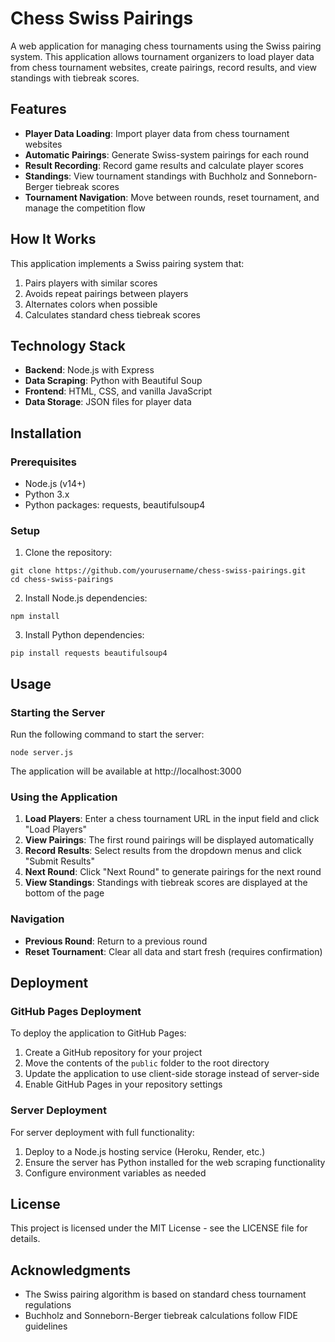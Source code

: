 # Chess Swiss Pairings

A web application for managing chess tournaments using the Swiss pairing system. This application allows tournament organizers to load player data from chess tournament websites, create pairings, record results, and view standings with tiebreak scores.

## Features

- **Player Data Loading**: Import player data from chess tournament websites
- **Automatic Pairings**: Generate Swiss-system pairings for each round
- **Result Recording**: Record game results and calculate player scores
- **Standings**: View tournament standings with Buchholz and Sonneborn-Berger tiebreak scores
- **Tournament Navigation**: Move between rounds, reset tournament, and manage the competition flow

## How It Works

This application implements a Swiss pairing system that:
1. Pairs players with similar scores
2. Avoids repeat pairings between players
3. Alternates colors when possible
4. Calculates standard chess tiebreak scores

## Technology Stack

- **Backend**: Node.js with Express
- **Data Scraping**: Python with Beautiful Soup
- **Frontend**: HTML, CSS, and vanilla JavaScript
- **Data Storage**: JSON files for player data

## Installation

### Prerequisites
- Node.js (v14+)
- Python 3.x
- Python packages: requests, beautifulsoup4

### Setup

1. Clone the repository:
```
git clone https://github.com/yourusername/chess-swiss-pairings.git
cd chess-swiss-pairings
```

2. Install Node.js dependencies:
```
npm install
```

3. Install Python dependencies:
```
pip install requests beautifulsoup4
```

## Usage

### Starting the Server

Run the following command to start the server:
```
node server.js
```

The application will be available at http://localhost:3000

### Using the Application

1. **Load Players**: Enter a chess tournament URL in the input field and click "Load Players"
2. **View Pairings**: The first round pairings will be displayed automatically
3. **Record Results**: Select results from the dropdown menus and click "Submit Results"
4. **Next Round**: Click "Next Round" to generate pairings for the next round
5. **View Standings**: Standings with tiebreak scores are displayed at the bottom of the page

### Navigation

- **Previous Round**: Return to a previous round
- **Reset Tournament**: Clear all data and start fresh (requires confirmation)

## Deployment

### GitHub Pages Deployment

To deploy the application to GitHub Pages:

1. Create a GitHub repository for your project
2. Move the contents of the `public` folder to the root directory
3. Update the application to use client-side storage instead of server-side
4. Enable GitHub Pages in your repository settings

### Server Deployment

For server deployment with full functionality:

1. Deploy to a Node.js hosting service (Heroku, Render, etc.)
2. Ensure the server has Python installed for the web scraping functionality
3. Configure environment variables as needed

## License

This project is licensed under the MIT License - see the LICENSE file for details.

## Acknowledgments

- The Swiss pairing algorithm is based on standard chess tournament regulations
- Buchholz and Sonneborn-Berger tiebreak calculations follow FIDE guidelines
